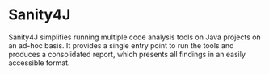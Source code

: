 # Sanity4J

Sanity4J simplifies running multiple code analysis tools on Java projects on an ad-hoc basis. It provides a single entry point to run the tools and produces a consolidated report, which presents all findings in an easily accessible format.
